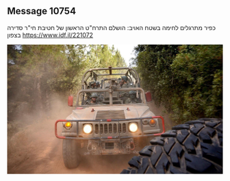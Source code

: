 ## Message 10754

כפיר מתרגלים לחימה בשטח האויב:
הושלם התרח"ט הראשון של חטיבת חי"ר סדירה בצפון
https://www.idf.il/221072

![Photo](./10754/10754_photo.jpg)

